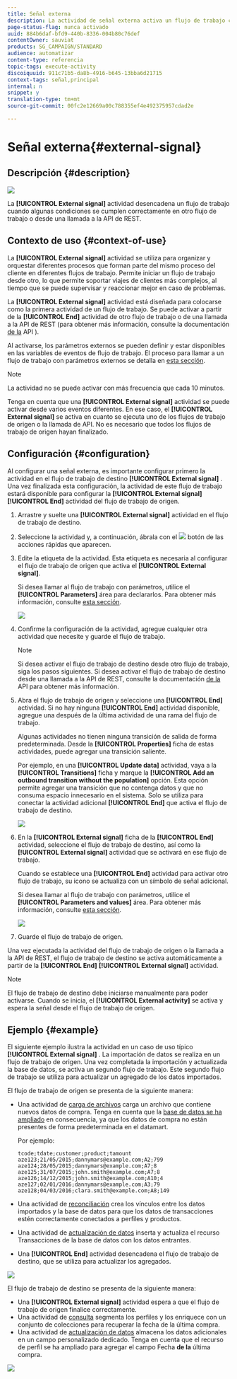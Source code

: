 ```yaml
---
title: Señal externa
description: La actividad de señal externa activa un flujo de trabajo cuando se cumplen correctamente algunas condiciones en otro flujo de trabajo.
page-status-flag: nunca activado
uuid: 884b6daf-bfd9-440b-8336-004b80c76def
contentOwner: sauviat
products: SG_CAMPAIGN/STANDARD
audience: automatizar
content-type: referencia
topic-tags: execute-activity
discoiquuid: 911c71b5-da8b-4916-b645-13bba6d21715
context-tags: señal,principal
internal: n
snippet: y
translation-type: tm+mt
source-git-commit: 00fc2e12669a00c788355ef4e492375957cdad2e

---
```



# Señal externa{#external-signal}

## Descripción {#description}

![](assets/signal.png)

La **[!UICONTROL External signal]** actividad desencadena un flujo de trabajo cuando algunas condiciones se cumplen correctamente en otro flujo de trabajo o desde una llamada a la API de REST.

## Contexto de uso {#context-of-use}

La **[!UICONTROL External signal]** actividad se utiliza para organizar y orquestar diferentes procesos que forman parte del mismo proceso del cliente en diferentes flujos de trabajo. Permite iniciar un flujo de trabajo desde otro, lo que permite soportar viajes de clientes más complejos, al tiempo que se puede supervisar y reaccionar mejor en caso de problemas.

La **[!UICONTROL External signal]** actividad está diseñada para colocarse como la primera actividad de un flujo de trabajo. Se puede activar a partir de la **[!UICONTROL End]** actividad de otro flujo de trabajo o de una llamada a la API de REST (para obtener más información, consulte la documentación [de la](https://final-docs.campaign.adobe.com/doc/standard/en/api/ACS_API.html#triggering-a-signal-activity) API ).

Al activarse, los parámetros externos se pueden definir y estar disponibles en las variables de eventos de flujo de trabajo. El proceso para llamar a un flujo de trabajo con parámetros externos se detalla en [esta sección](../../automating/using/calling-a-workflow-with-external-parameters.md).

>[!NOTE]
>
>La actividad no se puede activar con más frecuencia que cada 10 minutos.

Tenga en cuenta que una **[!UICONTROL External signal]** actividad se puede activar desde varios eventos diferentes. En ese caso, el **[!UICONTROL External signal]** se activa en cuanto se ejecuta uno de los flujos de trabajo de origen o la llamada de API. No es necesario que todos los flujos de trabajo de origen hayan finalizado.

## Configuración {#configuration}

Al configurar una señal externa, es importante configurar primero la actividad en el flujo de trabajo de destino **[!UICONTROL External signal]** . Una vez finalizada esta configuración, la actividad de este flujo de trabajo estará disponible para configurar la **[!UICONTROL External signal]** **[!UICONTROL End]** actividad del flujo de trabajo de origen.

1. Arrastre y suelte una **[!UICONTROL External signal]** actividad en el flujo de trabajo de destino.
1. Seleccione la actividad y, a continuación, ábrala con el ![](assets/edit_darkgrey-24px.png) botón de las acciones rápidas que aparecen.
1. Edite la etiqueta de la actividad. Esta etiqueta es necesaria al configurar el flujo de trabajo de origen que activa el **[!UICONTROL External signal]**.

   Si desea llamar al flujo de trabajo con parámetros, utilice el **[!UICONTROL Parameters]** área para declararlos. Para obtener más información, consulte [esta sección](../../automating/using/calling-a-workflow-with-external-parameters.md#declaring-the-parameters-in-the-external-signal-activity).

   ![](assets/external_signal_configuration.png)

1. Confirme la configuración de la actividad, agregue cualquier otra actividad que necesite y guarde el flujo de trabajo.

   >[!NOTE]
   >
   >Si desea activar el flujo de trabajo de destino desde otro flujo de trabajo, siga los pasos siguientes. Si desea activar el flujo de trabajo de destino desde una llamada a la API de REST, consulte la documentación [de la](https://final-docs.campaign.adobe.com/doc/standard/en/api/ACS_API.html#triggering-a-signal-activity) API para obtener más información.

1. Abra el flujo de trabajo de origen y seleccione una **[!UICONTROL End]** actividad. Si no hay ninguna **[!UICONTROL End]** actividad disponible, agregue una después de la última actividad de una rama del flujo de trabajo.

   Algunas actividades no tienen ninguna transición de salida de forma predeterminada. Desde la **[!UICONTROL Properties]** ficha de estas actividades, puede agregar una transición saliente.

   Por ejemplo, en una **[!UICONTROL Update data]** actividad, vaya a la **[!UICONTROL Transitions]** ficha y marque la **[!UICONTROL Add an outbound transition without the population]** opción. Esta opción permite agregar una transición que no contenga datos y que no consuma espacio innecesario en el sistema. Solo se utiliza para conectar la actividad adicional **[!UICONTROL End]** que activa el flujo de trabajo de destino.

   ![](assets/external_signal_empty_transition.png)

1. En la **[!UICONTROL External signal]** ficha de la **[!UICONTROL End]** actividad, seleccione el flujo de trabajo de destino, así como la **[!UICONTROL External signal]** actividad que se activará en ese flujo de trabajo.

   Cuando se establece una **[!UICONTROL End]** actividad para activar otro flujo de trabajo, su icono se actualiza con un símbolo de señal adicional.

   Si desea llamar al flujo de trabajo con parámetros, utilice el **[!UICONTROL Parameters and values]** área. Para obtener más información, consulte [esta sección](../../automating/using/calling-a-workflow-with-external-parameters.md#defining-the-parameters-when-calling-the-workflow).

   ![](assets/external_signal_end.png)

1. Guarde el flujo de trabajo de origen.

Una vez ejecutada la actividad del flujo de trabajo de origen o la llamada a la API de REST, el flujo de trabajo de destino se activa automáticamente a partir de la **[!UICONTROL End]** **[!UICONTROL External signal]** actividad.

>[!NOTE]
>
>El flujo de trabajo de destino debe iniciarse manualmente para poder activarse. Cuando se inicia, el **[!UICONTROL External activity]** se activa y espera la señal desde el flujo de trabajo de origen.

## Ejemplo {#example}

El siguiente ejemplo ilustra la actividad en un caso de uso típico **[!UICONTROL External signal]** . La importación de datos se realiza en un flujo de trabajo de origen. Una vez completada la importación y actualizada la base de datos, se activa un segundo flujo de trabajo. Este segundo flujo de trabajo se utiliza para actualizar un agregado de los datos importados.

El flujo de trabajo de origen se presenta de la siguiente manera:

* Una actividad de [carga de archivos](../../automating/using/load-file.md) carga un archivo que contiene nuevos datos de compra. Tenga en cuenta que la [base de datos se ha ampliado](../../developing/using/data-model-concepts.md) en consecuencia, ya que los datos de compra no están presentes de forma predeterminada en el datamart.

   Por ejemplo:

   ```
   tcode;tdate;customer;product;tamount
   aze123;21/05/2015;dannymars@example.com;A2;799
   aze124;28/05/2015;dannymars@example.com;A7;8
   aze125;31/07/2015;john.smith@example.com;A7;8
   aze126;14/12/2015;john.smith@example.com;A10;4
   aze127;02/01/2016;dannymars@example.com;A3;79
   aze128;04/03/2016;clara.smith@example.com;A8;149
   ```

* Una actividad de [reconciliación](../../automating/using/reconciliation.md) crea los vínculos entre los datos importados y la base de datos para que los datos de transacciones estén correctamente conectados a perfiles y productos.
* Una actividad de [actualización de datos](../../automating/using/update-data.md) inserta y actualiza el recurso Transacciones de la base de datos con los datos entrantes.
* Una **[!UICONTROL End]** actividad desencadena el flujo de trabajo de destino, que se utiliza para actualizar los agregados.

![](assets/signal_example_source1.png)

El flujo de trabajo de destino se presenta de la siguiente manera:

* Una **[!UICONTROL External signal]** actividad espera a que el flujo de trabajo de origen finalice correctamente.
* Una actividad de [consulta](../../automating/using/query.md#enriching-data) segmenta los perfiles y los enriquece con un conjunto de colecciones para recuperar la fecha de la última compra.
* Una actividad de [actualización de datos](../../automating/using/update-data.md) almacena los datos adicionales en un campo personalizado dedicado. Tenga en cuenta que el recurso de perfil se ha ampliado para agregar el campo Fecha **de la** última compra.

![](assets/signal_example_source2.png)

